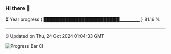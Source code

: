 ### Hi there 👋

⏳ Year progress { ████████████████████████▁▁▁▁▁▁ } 81.16 %

---

⏰ Updated on Thu, 24 Oct 2024 01:04:33 GMT

![Progress Bar CI](https://github.com/liununu/liununu/workflows/Progress%20Bar%20CI/badge.svg)

